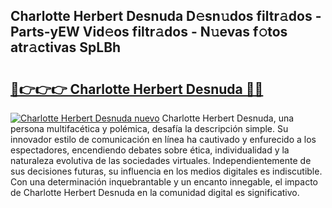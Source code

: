 ## Charlotte Herbert Desnuda D𝚎sn𝚞dos filtr𝚊dos - Parts-yEW Vid𝚎os filtr𝚊dos - N𝚞evas f𝚘tos atr𝚊ctivas SpLBh

# <h2><a href="http://mbc7o1.tromn.icu/?c=Charlotte+Herbert+Desnuda">🔗👉👉👉 Charlotte Herbert Desnuda 🔗🔗</a></h2>

[![Charlotte Herbert Desnuda nuevo](https://i.imgur.com/pEAQMta.gif)](http://mbc7o1.tromn.icu/?c=Charlotte+Herbert+Desnuda)
Charlotte Herbert Desnuda, una persona multifacética y polémica, desafía la descripción simple. Su innovador estilo de comunicación en línea ha cautivado y enfurecido a los espectadores, encendiendo debates sobre ética, individualidad y la naturaleza evolutiva de las sociedades virtuales. Independientemente de sus decisiones futuras, su influencia en los medios digitales es indiscutible. Con una determinación inquebrantable y un encanto innegable, el impacto de Charlotte Herbert Desnuda en la comunidad digital es significativo.
